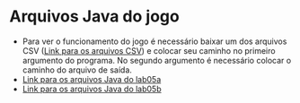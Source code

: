 # Arquivos Java do jogo
* Para ver o funcionamento do jogo é necessário baixar um dos arquivos CSV ([Link para os arquivos CSV](https://github.com/jovi2000/MC322-Joao-Barreira/tree/main/lab05/data)) e colocar seu caminho no primeiro argumento do programa. No segundo argumento é necessário colocar o caminho do arquivo de saída.
* [Link para os arquivos Java do lab05a](https://github.com/jovi2000/MC322-Joao-Barreira/tree/main/lab04/src/mc322/lab05a)
* [Link para os arquivos Java do lab05b](https://github.com/jovi2000/MC322-Joao-Barreira/tree/main/lab04/src/mc322/lab05b)
